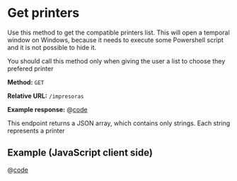 # Get printers

Use this method to get the compatible printers list. This will open a temporal window on Windows, because
it needs to execute some Powershell script and it is not possible to hide it.

You should call this method only when giving the user a list
to choose they prefered printer


**Method:** `GET`

**Relative URL:** `/impresoras`

**Example response:**
@[code](./respuesta_impresoras.json)

This endpoint returns a JSON array, which contains only
strings. Each string represents a printer

## Example (JavaScript client side)

@[code](./impresoras.js)
